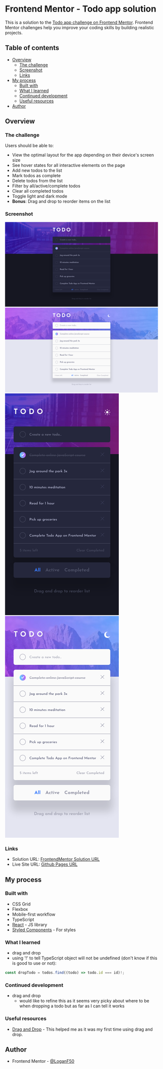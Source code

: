 # Frontend Mentor - Todo app solution

This is a solution to the [Todo app challenge on Frontend Mentor](https://www.frontendmentor.io/challenges/todo-app-Su1_KokOW). Frontend Mentor challenges help you improve your coding skills by building realistic projects.

## Table of contents

- [Overview](#overview)
  - [The challenge](#the-challenge)
  - [Screenshot](#screenshot)
  - [Links](#links)
- [My process](#my-process)
  - [Built with](#built-with)
  - [What I learned](#what-i-learned)
  - [Continued development](#continued-development)
  - [Useful resources](#useful-resources)
- [Author](#author)

## Overview

### The challenge

Users should be able to:

- View the optimal layout for the app depending on their device's screen size
- See hover states for all interactive elements on the page
- Add new todos to the list
- Mark todos as complete
- Delete todos from the list
- Filter by all/active/complete todos
- Clear all completed todos
- Toggle light and dark mode
- **Bonus**: Drag and drop to reorder items on the list

### Screenshot

![](./public/screenshots/desktop-dark.png)
![](./public/screenshots/desktop-light.png)
![](./public/screenshots/mobile-dark.png)
![](./public/screenshots/mobile-light.png)

### Links

- Solution URL: [FrontendMentor Solution URL](https://www.frontendmentor.io/solutions/responsive-todo-app-using-styled-components-react-typescript-ziRbm0MO1W)
- Live Site URL: [Github Pages URL](https://loganf50.github.io/todo-app/)

## My process

### Built with

- CSS Grid
- Flexbox
- Mobile-first workflow
- TypeScript
- [React](https://reactjs.org/) - JS library
- [Styled Components](https://styled-components.com/) - For styles

### What I learned

- drag and drop
- using '!' to tell TypeScript object will not be undefined (don't know if this is good to use or not):

```js
const dropTodo = todos.find((todo) => todo.id === id)!;
```

### Continued development

- drag and drop
  - would like to refine this as it seems very picky about where to be when dropping a todo but as far as I can tell it works

### Useful resources

- [Drag and Drop](https://dev.to/colinmcd01/drag-drop-re-ordering-using-html-and-react-974) - This helped me as it was my first time using drag and drop.

## Author

- Frontend Mentor - [@LoganF50](https://www.frontendmentor.io/profile/LoganF50)
